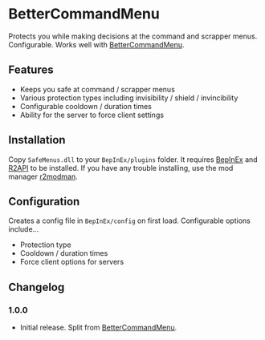 # BetterCommandMenu
Protects you while making decisions at the command and scrapper menus. Configurable. Works well with [BetterCommandMenu](https://thunderstore.io/package/mries92/BetterCommandMenu/).
## Features
- Keeps you safe at command / scrapper menus
- Various protection types including invisibility / shield / invincibility
- Configurable cooldown / duration times
- Ability for the server to force client settings

## Installation
Copy `SafeMenus.dll` to your `BepInEx/plugins` folder. It requires [BepInEx](https://thunderstore.io/package/bbepis/BepInExPack/) and [R2API](https://thunderstore.io/package/tristanmcpherson/R2API/) to be installed. If you have any trouble installing, use the mod manager [r2modman](https://thunderstore.io/package/ebkr/r2modman/).

## Configuration
Creates a config file in `BepInEx/config` on first load. Configurable options include...
- Protection type
- Cooldown / duration times
- Force client options for servers

## Changelog
### 1.0.0
- Initial release. Split from [BetterCommandMenu](https://thunderstore.io/package/mries92/BetterCommandMenu/).